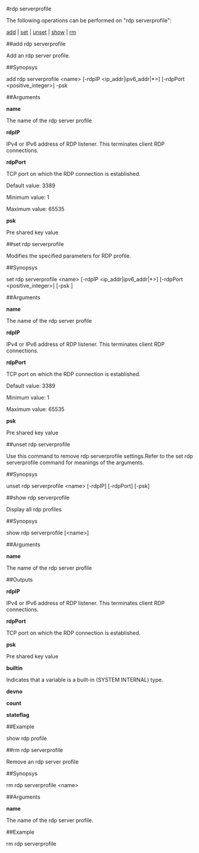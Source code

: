 #rdp serverprofile

The following operations can be performed on "rdp serverprofile":


[add](#add-rdp-serverprofile) | [set](#set-rdp-serverprofile) | [unset](#unset-rdp-serverprofile) | [show](#show-rdp-serverprofile) | [rm](#rm-rdp-serverprofile)

##add rdp serverprofile

Add an rdp server profile.


##Synopsys

add rdp serverprofile &lt;name> [-rdpIP &lt;ip_addr|ipv6_addr|*>] [-rdpPort &lt;positive_integer>] -psk 


##Arguments

<b>name</b>
The name of the rdp server profile

<b>rdpIP</b>
IPv4 or IPv6 address of RDP listener. This terminates client RDP connections.

<b>rdpPort</b>
TCP port on which the RDP connection is established.
Default value: 3389
Minimum value: 1
Maximum value: 65535

<b>psk</b>
Pre shared key value



##set rdp serverprofile

Modifies the specified parameters for RDP profile.


##Synopsys

set rdp serverprofile &lt;name> [-rdpIP &lt;ip_addr|ipv6_addr|*>] [-rdpPort &lt;positive_integer>] [-psk ]


##Arguments

<b>name</b>
The name of the rdp server profile

<b>rdpIP</b>
IPv4 or IPv6 address of RDP listener. This terminates client RDP connections.

<b>rdpPort</b>
TCP port on which the RDP connection is established.
Default value: 3389
Minimum value: 1
Maximum value: 65535

<b>psk</b>
Pre shared key value



##unset rdp serverprofile

Use this command to remove rdp serverprofile settings.Refer to the set rdp serverprofile command for meanings of the arguments.


##Synopsys

unset rdp serverprofile &lt;name> [-rdpIP] [-rdpPort] [-psk]


##show rdp serverprofile

Display all rdp profiles


##Synopsys

show rdp serverprofile [&lt;name>]


##Arguments

<b>name</b>
The name of the rdp server profile



##Outputs

<b>rdpIP</b>
IPv4 or IPv6 address of RDP listener. This terminates client RDP connections.

<b>rdpPort</b>
TCP port on which the RDP connection is established.

<b>psk</b>
Pre shared key value

<b>builtin</b>
Indicates that a variable is a built-in (SYSTEM INTERNAL) type.

<b>devno</b>

<b>count</b>

<b>stateflag</b>



##Example

show rdp profile

##rm rdp serverprofile

Remove an rdp server profile


##Synopsys

rm rdp serverprofile &lt;name>


##Arguments

<b>name</b>
The name of the rdp server profile.



##Example

rm rdp serverprofile 

